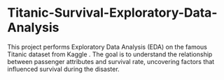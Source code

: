 # Titanic-Survival-Exploratory-Data-Analysis
This project performs Exploratory Data Analysis (EDA) on the famous Titanic dataset from Kaggle . The goal is to understand the relationship between passenger attributes and survival rate, uncovering factors that influenced survival during the disaster.
